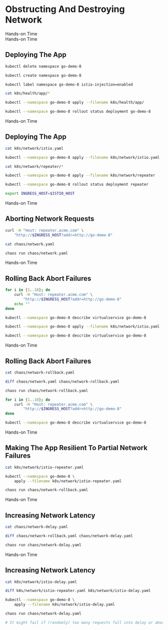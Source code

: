 <!-- .slide: class="center dark" -->
<!-- .slide: data-background="../img/background/hands-on.jpg" -->
# Obstructing And Destroying Network

<div class="label">Hands-on Time</div>


<!-- .slide: class="dark" -->
<div class="eyebrow"> </div>
<div class="label">Hands-on Time</div>

## Deploying The App

```bash
kubectl delete namespace go-demo-8

kubectl create namespace go-demo-8

kubectl label namespace go-demo-8 istio-injection=enabled

cat k8s/health/app/*

kubectl --namespace go-demo-8 apply --filename k8s/health/app/

kubectl --namespace go-demo-8 rollout status deployment go-demo-8
```


<!-- .slide: class="dark" -->
<div class="eyebrow"> </div>
<div class="label">Hands-on Time</div>

## Deploying The App

```bash
cat k8s/network/istio.yaml

kubectl --namespace go-demo-8 apply --filename k8s/network/istio.yaml

cat k8s/network/repeater/*

kubectl --namespace go-demo-8 apply --filename k8s/network/repeater

kubectl --namespace go-demo-8 rollout status deployment repeater

export INGRESS_HOST=$ISTIO_HOST
```


<!-- .slide: class="dark" -->
<div class="eyebrow"> </div>
<div class="label">Hands-on Time</div>

## Aborting Network Requests

```bash
curl -H "Host: repeater.acme.com" \
    "http://$INGRESS_HOST?addr=http://go-demo-8"

cat chaos/network.yaml

chaos run chaos/network.yaml
```


<!-- .slide: class="dark" -->
<div class="eyebrow"> </div>
<div class="label">Hands-on Time</div>

## Rolling Back Abort Failures

```bash
for i in {1..10}; do 
    curl -H "Host: repeater.acme.com" \
        "http://$INGRESS_HOST?addr=http://go-demo-8"
    echo ""
done

kubectl --namespace go-demo-8 describe virtualservice go-demo-8

kubectl --namespace go-demo-8 apply --filename k8s/network/istio.yaml

kubectl --namespace go-demo-8 describe virtualservice go-demo-8
```


<!-- .slide: class="dark" -->
<div class="eyebrow"> </div>
<div class="label">Hands-on Time</div>

## Rolling Back Abort Failures

```bash
cat chaos/network-rollback.yaml

diff chaos/network.yaml chaos/network-rollback.yaml

chaos run chaos/network-rollback.yaml

for i in {1..10}; do 
    curl -H "Host: repeater.acme.com" \
        "http://$INGRESS_HOST?addr=http://go-demo-8"
done

kubectl --namespace go-demo-8 describe virtualservice go-demo-8
```


<!-- .slide: class="dark" -->
<div class="eyebrow"> </div>
<div class="label">Hands-on Time</div>

## Making The App Resilient To Partial Network Failures

```bash
cat k8s/network/istio-repeater.yaml

kubectl --namespace go-demo-8 \
    apply --filename k8s/network/istio-repeater.yaml

chaos run chaos/network-rollback.yaml
```


<!-- .slide: class="dark" -->
<div class="eyebrow"> </div>
<div class="label">Hands-on Time</div>

## Increasing Network Latency

```bash
cat chaos/network-delay.yaml

diff chaos/network-rollback.yaml chaos/network-delay.yaml

chaos run chaos/network-delay.yaml
```


<!-- .slide: class="dark" -->
<div class="eyebrow"> </div>
<div class="label">Hands-on Time</div>

## Increasing Network Latency

```bash
cat k8s/network/istio-delay.yaml

diff k8s/network/istio-repeater.yaml k8s/network/istio-delay.yaml

kubectl --namespace go-demo-8 \
    apply --filename k8s/network/istio-delay.yaml

chaos run chaos/network-delay.yaml

# It might fail if (randomly) too many requests fall into delay or abort state
```
